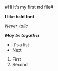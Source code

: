 #Hi it's my first md file#

**I like bold font**

*Never Italic*

***May be togather***

- It's a list
- Next


1. First
2. Second